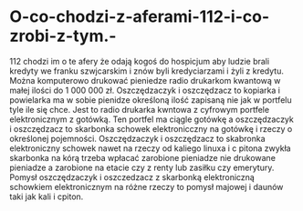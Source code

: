 # O-co-chodzi-z-aferami-112-i-co-zrobi-z-tym.-
112 chodzi im o te afery że odają kogoś do hospicjum aby ludzie brali kredyty we franku szwjcarskim i znów byli kredyciarzami i żyli z kredytu. 
Można komputerowo drukować pieniedze radio drukarkom kwantową w małej ilości do 1 000 000 zł. 
Oszczędzaczyk i oszczędzacz to kopiarka i powielarka ma w sobie pienidze określoną ilość zapisaną nie jak w portfelu tyle ile się chce. 
Jest to radio drukarka kwntowa z cyfrowym portfele elektronicznym z gotówką. 
Ten portfel ma ciągle gotówkę a oszczędzaczyk i oszczędzacz to skarbonka schowek elektronicczny na gotówkę i rzeczy o określonej pojemności. 
Oszczędzaczyk i oszczędzacz to skabronka elektroniczny schowek nawet na rzeczy od kaliego linuxa i c pitona zwykła skarbonka na kórą trzeba wpłacać zarobione pieniadze nie drukowane pieniadze a zarobione na etacie czy z renty lub zasiłku czy emerytury. 
Pomysł oszczędzaczyk i oszczedzacz z skarbonką elektroniczną schowkiem elektronicznym na różne rzeczy to pomysł majowej i daunów taki jak kali i cpiton. 
